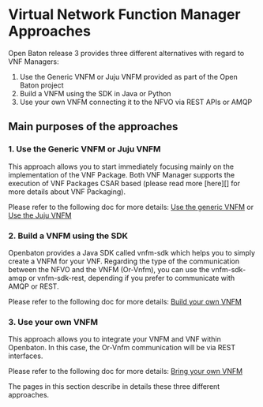 # Virtual Network Function Manager Approaches

Open Baton release 3 provides three different alternatives with regard to VNF Managers:  

1. Use the Generic VNFM or Juju VNFM provided as part of the Open Baton project
2. Build a VNFM using the SDK in Java or Python
3. Use your own VNFM connecting it to the NFVO via REST APIs or AMQP

## Main purposes of the approaches

### 1. Use the Generic VNFM or Juju VNFM 

This approach allows you to start immediately focusing mainly on the implementation of the VNF Package. Both VNF Manager supports the execution of VNF Packages CSAR based (please read more [here][] for more details about VNF Packaging). 

Please refer to the following doc for more details: [Use the generic VNFM][generic] or [Use the Juju VNFM][juju]

### 2. Build a VNFM using the SDK

Openbaton provides a Java SDK called vnfm-sdk which helps you to simply create a VNFM for your VNF.
Regarding the type of the communication between the NFVO and the VNFM (Or-Vnfm), you can use the vnfm-sdk-amqp or vnfm-sdk-rest, depending if you prefer to communicate with AMQP or REST.

Please refer to the following doc for more details: [Build your own VNFM][vnfm-how-to]

### 3. Use your own VNFM

This approach allows you to integrate your VNFM and VNF within Openbaton. In this case, the Or-Vnfm communication will be via REST interfaces.

Please refer to the following doc for more details: [Bring your own VNFM][vnfm-rest]


The pages in this section describe in details these three different approaches.

[generic]: vnfm-generic
[juju]: vnfm-juju
[vnfm-how-to]: vnfm-how-to-write
[vnfm-rest]: vnfm-vendor-specific

